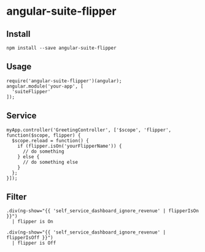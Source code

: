 # angular-suite-flipper

Install
---------

    npm install --save angular-suite-flipper
    
    
Usage
---------

    require('angular-suite-flipper')(angular);
    angular.module('your-app', [
      'suiteFlipper'
    ]);


Service
---------
  
    myApp.controller('GreetingController', ['$scope', 'flipper', function($scope, flipper) {
      $scope.reload = function() {
        if (flipper.isOn('yourFlipperName')) {
          // do something
        } else {
          // do something else
        }
      };
    }]);

Filter
---------

    .div(ng-show="{{ 'self_service_dashboard_ignore_revenue' | flipperIsOn }}")
      | flipper is On
      
    .div(ng-show="{{ 'self_service_dashboard_ignore_revenue' | flipperIsOff }}")
      | flipper is Off
